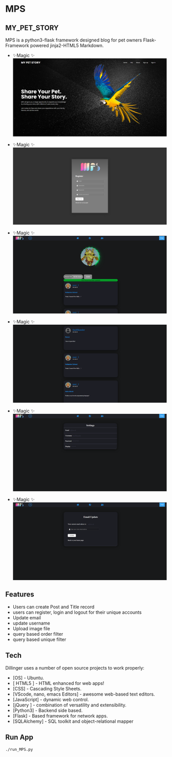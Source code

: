 # MPS
## __MY_PET_STORY__

MPS is a python3-flask framework designed blog for pet owners
Flask-Framework powered jinja2-HTML5 Markdown.

- ✨Magic ✨
![alt text](https://github.com/saidskander/mps-/blob/master/web_flask/img/Screenshot%202022-06-26%20150604.png?raw=true)

- ✨Magic ✨
![alt text](https://github.com/saidskander/mps-/blob/master/web_flask/img/Screenshot%202022-06-26%20150652.png?raw=true)

- ✨Magic ✨
![alt text](https://github.com/saidskander/mps-/blob/master/web_flask/img/Screenshot%202022-06-26%20151659.png?raw=true)

- ✨Magic ✨
![alt text](https://github.com/saidskander/mps-/blob/master/web_flask/img/Screenshot%202022-06-26%20152116.png?raw=true)

- ✨Magic ✨
![alt text](https://github.com/saidskander/mps-/blob/master/web_flask/img/Screenshot%202022-06-26%20152140.png?raw=true)

- ✨Magic ✨
![alt text](https://github.com/saidskander/mps-/blob/master/web_flask/img/Screenshot%202022-06-26%20152209.png?raw=true)


## Features

- Users can create Post and Title record 
- users can register, login and logout for their unique accounts
- Update email
- update username
- Upload image file
- query based order filter
- query based unique filter

## Tech

Dillinger uses a number of open source projects to work properly:

- [OS] - Ubuntu.
- [ HTML5 ] - HTML enhanced for web apps!
- [CSS] - Cascading Style Sheets.
- [VScode, nano, emacs Editors] - awesome web-based text editors.
- [JavaScript] - dynamic web control.
- [jQuery ] - combination of versatility and extensibility.
- [Python3] - Backend side based.
- [Flask] - Based framework for network apps.
- [SQLAlchemy] -  SQL toolkit and object-relational mapper

## Run App

```sh
./run_MPS.py
```


